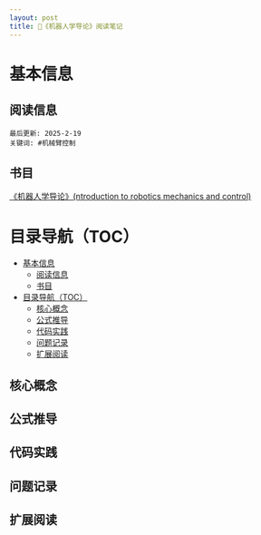 ```yaml
---
layout: post
title: 👋《机器人学导论》阅读笔记
---
```

# 基本信息
## 阅读信息
`最后更新: 2025-2-19`  
`关键词: #机械臂控制`
<!--more-->
## 书目
[《机器人学导论》(ntroduction to robotics mechanics and control)](https://z-library.sk/book/18192065/4684aa/%E6%9C%BA%E5%99%A8%E4%BA%BA%E5%AD%A6%E5%AF%BC%E8%AE%BA-introduction-to-robotics-mechanics-and-control.html) 

# 目录导航（TOC）
- [基本信息](#基本信息)
  - [阅读信息](#阅读信息)
  - [书目](#书目)
- [目录导航（TOC）](#目录导航toc)
  - [核心概念](#核心概念)
  - [公式推导](#公式推导)
  - [代码实践](#代码实践)
  - [问题记录](#问题记录)
  - [扩展阅读](#扩展阅读)

## 核心概念

## 公式推导

## 代码实践

## 问题记录

## 扩展阅读


